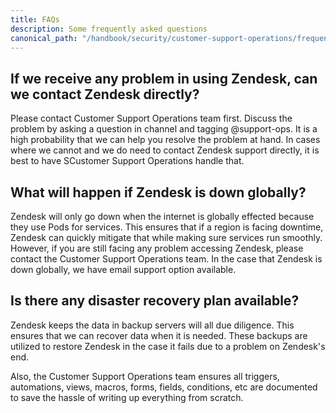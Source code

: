 ```yaml
---
title: FAQs
description: Some frequently asked questions
canonical_path: "/handbook/security/customer-support-operations/frequently-asked-questions/"
---
```


## If we receive any problem in using Zendesk, can we contact Zendesk directly?

Please contact Customer Support Operations team first. Discuss the problem by asking a question in channel and tagging @support-ops. It is a high probability that we can help you resolve the problem at hand. In cases where we cannot and we do need to contact Zendesk support directly, it is best to have SCustomer Support Operations handle that.

## What will happen if Zendesk is down globally?

Zendesk will only go down when the internet is globally effected because they use Pods for services. This ensures that if a region is facing downtime, Zendesk can quickly mitigate that while making sure services run smoothly. However, if you are still facing any problem accessing Zendesk, please contact the Customer Support Operations team. In the case that Zendesk is down globally, we have email support option available.

## Is there any disaster recovery plan available?

Zendesk keeps the data in backup servers will all due diligence. This ensures that we can recover data when it is needed. These backups are utilized to restore Zendesk in the case it fails due to a problem on Zendesk's end.

Also, the Customer Support Operations team ensures all triggers, automations, views, macros, forms, fields, conditions, etc are documented to save the hassle of writing up everything from scratch.

